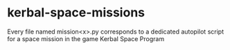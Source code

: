 # kerbal-space-missions
Every file named mission&lt;x>.py corresponds to a dedicated autopilot script for a space mission in the game Kerbal Space Program

